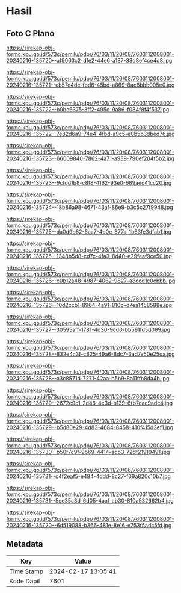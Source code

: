 # Hasil

## Foto C Plano

https://sirekap-obj-formc.kpu.go.id/573c/pemilu/pdpr/76/03/11/20/08/7603112008001-20240216-135720--af9063c2-dfe2-44e6-a187-33d8ef4ce4d8.jpg

https://sirekap-obj-formc.kpu.go.id/573c/pemilu/pdpr/76/03/11/20/08/7603112008001-20240216-135721--eb57c4dc-fbd6-45bd-a869-8ac8bbb005e0.jpg

https://sirekap-obj-formc.kpu.go.id/573c/pemilu/pdpr/76/03/11/20/08/7603112008001-20240216-135722--b0bc6375-3ff2-495c-9a86-f084f8f4f537.jpg

https://sirekap-obj-formc.kpu.go.id/573c/pemilu/pdpr/76/03/11/20/08/7603112008001-20240216-135722--7e82d6a9-74e4-4fbd-a9c5-e0b5b3dbed76.jpg

https://sirekap-obj-formc.kpu.go.id/573c/pemilu/pdpr/76/03/11/20/08/7603112008001-20240216-135723--66009840-7862-4a71-a939-790ef204f5b2.jpg

https://sirekap-obj-formc.kpu.go.id/573c/pemilu/pdpr/76/03/11/20/08/7603112008001-20240216-135723--9cfdd1b8-c8f8-4162-93e0-689aec41cc20.jpg

https://sirekap-obj-formc.kpu.go.id/573c/pemilu/pdpr/76/03/11/20/08/7603112008001-20240216-135724--18b86a98-4671-43af-86e9-b3c5c27f9948.jpg

https://sirekap-obj-formc.kpu.go.id/573c/pemilu/pdpr/76/03/11/20/08/7603112008001-20240216-135725--da0d9b62-6aa7-4b0e-877a-1b63fe3dfab1.jpg

https://sirekap-obj-formc.kpu.go.id/573c/pemilu/pdpr/76/03/11/20/08/7603112008001-20240216-135725--1348b5d8-cd7c-4fa3-8d40-e29feaf9ce50.jpg

https://sirekap-obj-formc.kpu.go.id/573c/pemilu/pdpr/76/03/11/20/08/7603112008001-20240216-135726--c0b12a48-4987-4062-9827-a8ccd1c0cbbb.jpg

https://sirekap-obj-formc.kpu.go.id/573c/pemilu/pdpr/76/03/11/20/08/7603112008001-20240216-135726--10d2ccb1-8964-4a91-810b-d7ea1458588e.jpg

https://sirekap-obj-formc.kpu.go.id/573c/pemilu/pdpr/76/03/11/20/08/7603112008001-20240216-135727--30595aff-1781-4d30-9cd0-bb591fd5d069.jpg

https://sirekap-obj-formc.kpu.go.id/573c/pemilu/pdpr/76/03/11/20/08/7603112008001-20240216-135728--832e4c3f-c825-49a6-8dc7-3ad7e50e25da.jpg

https://sirekap-obj-formc.kpu.go.id/573c/pemilu/pdpr/76/03/11/20/08/7603112008001-20240216-135728--a3c8571d-7271-42aa-b5b9-8a11ffb8da4b.jpg

https://sirekap-obj-formc.kpu.go.id/573c/pemilu/pdpr/76/03/11/20/08/7603112008001-20240216-135729--2672c9c1-2d46-4e3d-b139-6fb7cac9adc4.jpg

https://sirekap-obj-formc.kpu.go.id/573c/pemilu/pdpr/76/03/11/20/08/7603112008001-20240216-135729--b5d80e29-4d83-4684-8458-410f415d3ef1.jpg

https://sirekap-obj-formc.kpu.go.id/573c/pemilu/pdpr/76/03/11/20/08/7603112008001-20240216-135730--b50f7c9f-9b69-4414-adb3-72df21919491.jpg

https://sirekap-obj-formc.kpu.go.id/573c/pemilu/pdpr/76/03/11/20/08/7603112008001-20240216-135731--c4f2eaf5-e484-4ddd-8c27-f09a820c10b7.jpg

https://sirekap-obj-formc.kpu.go.id/573c/pemilu/pdpr/76/03/11/20/08/7603112008001-20240216-135731--5ee35c3d-6d05-4aaf-ab30-810a532662b4.jpg

https://sirekap-obj-formc.kpu.go.id/573c/pemilu/pdpr/76/03/11/20/08/7603112008001-20240216-135720--6d519088-b366-481e-8e16-e753f5adc5fd.jpg


## Metadata

| Key        | Value               |
| ---------- | ------------------- |
| Time Stamp | 2024-02-17 13:05:41 |
| Kode Dapil | 7601                |



